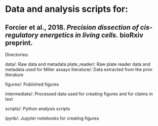 # Data and analysis scripts for:
## Forcier et al., 2018. *Precision dissection of cis-regulatory energetics in living cells.* bioRxiv preprint.

Directories:

data/: Raw data and metadata
  plate_reader/: Raw plate reader data and metadata used for Miller assays
  literature/: Data extracted from the prior literature

figures/: Published figures

intermediate/: Processed data used for creating figures and for claims in text

scripts/: Python analysis scripts

ipynb/: Jupyter notebooks for creating figures
